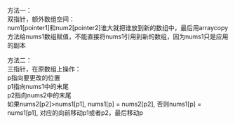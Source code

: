 方法一：  
双指针，额外数组空间：  
num1[pointer1]和num2[pointer2]谁大就把谁放到新的数组中，最后用arraycopy方法给nums1数组赋值，不能直接将nums1引用到新的数组，因为nums1只是应用的副本  

方法二：  
三指针，在原数组上操作：  
p指向要更改的位置  
p1指向nums1中的末尾  
p2指向nums2中的末尾  
如果nums2[p2]>nums1[p1], nums1[p] = nums2[p2], 否则nums1[p] = nums1[p1],
对应的向前移动p1或者p2，最后移动p